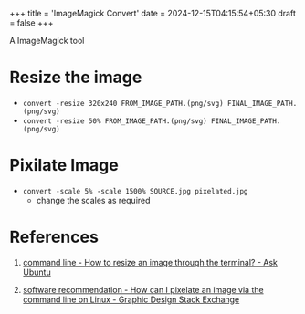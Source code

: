 +++
title = 'ImageMagick Convert'
date = 2024-12-15T04:15:54+05:30
draft = false
+++

A ImageMagick tool

# Resize the image

- `convert -resize 320x240 FROM_IMAGE_PATH.(png/svg) FINAL_IMAGE_PATH.(png/svg)`
- `convert -resize 50% FROM_IMAGE_PATH.(png/svg) FINAL_IMAGE_PATH.(png/svg)`

# Pixilate Image

- `convert -scale 5% -scale 1500% SOURCE.jpg pixelated.jpg`
  - change the scales as required

# References

1. [command line - How to resize an image through the terminal? - Ask Ubuntu](https://askubuntu.com/questions/271776/how-to-resize-an-image-through-the-terminal)

2. [software recommendation - How can I pixelate an image via the command line on Linux - Graphic Design Stack Exchange](https://graphicdesign.stackexchange.com/questions/8422/how-can-i-pixelate-an-image-via-the-command-line-on-linux)